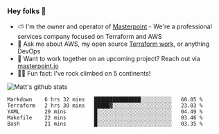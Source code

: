 

### Hey folks 👋

- ⛅️ I'm the owner and operator of [Masterpoint](https://masterpoint.io) - We're a professional services company focused on Terraform and AWS
- 💬 Ask me about AWS, my open source [Terraform work](https://github.com/masterpointio?q=terraform&type=&language=hcl), or anything DevOps
- 🔨 Want to work together on an upcoming project? Reach out via [masterpoint.io](https://masterpoint.io)
- 🧗‍♂️ Fun fact: I've rock climbed on 5 continents! 


![Matt's github stats](https://github-readme-stats.vercel.app/api?username=Gowiem&count_private=true&theme=cobalt&show_icons=true)

<!--START_SECTION:waka-->
```text
Markdown    6 hrs 32 mins   ███████████████░░░░░░░░░░   60.05 % 
Terraform   2 hrs 30 mins   █████▓░░░░░░░░░░░░░░░░░░░   23.03 % 
YAML        29 mins         █░░░░░░░░░░░░░░░░░░░░░░░░   04.49 % 
Makefile    22 mins         █░░░░░░░░░░░░░░░░░░░░░░░░   03.46 % 
Bash        21 mins         █░░░░░░░░░░░░░░░░░░░░░░░░   03.35 % 
```
<!--END_SECTION:waka-->
